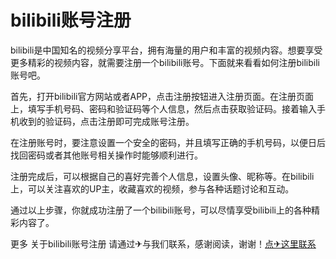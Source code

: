 # bilibili账号注册

bilibili是中国知名的视频分享平台，拥有海量的用户和丰富的视频内容。想要享受更多精彩的视频内容，就需要注册一个bilibili账号。下面就来看看如何注册bilibili账号吧。

首先，打开bilibili官方网站或者APP，点击注册按钮进入注册页面。在注册页面上，填写手机号码、密码和验证码等个人信息，然后点击获取验证码。接着输入手机收到的验证码，点击注册即可完成账号注册。

在注册账号时，要注意设置一个安全的密码，并且填写正确的手机号码，以便日后找回密码或者其他账号相关操作时能够顺利进行。

注册完成后，可以根据自己的喜好完善个人信息，设置头像、昵称等。在bilibili上，可以关注喜欢的UP主，收藏喜欢的视频，参与各种话题讨论和互动。

通过以上步骤，你就成功注册了一个bilibili账号，可以尽情享受bilibili上的各种精彩内容了。

更多 关于bilibili账号注册 请通过✈与我们联系，感谢阅读，谢谢！[点✈这里联系](https://abc.k02.cc)